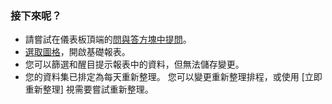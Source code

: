 ### <a name="what-now"></a>接下來呢？
* 請嘗試在儀表板頂端的[問與答方塊中提問](../service-q-and-a.md)。
* [選取圖格](../service-dashboard-tiles.md)，開啟基礎報表。
* 您可以篩選和醒目提示報表中的資料，但無法儲存變更。
* 您的資料集已排定為每天重新整理。 您可以變更重新整理排程，或使用 [立即重新整理] 視需要嘗試重新整理。

